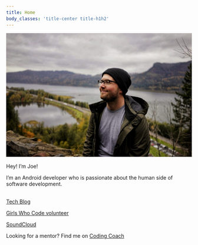 ```yaml
---
title: Home
body_classes: 'title-center title-h1h2'
---
```


![me](me.jpg) <br>

Hey! I’m Joe!

I’m an Android developer who is passionate about the human side of software development. <br><br>

[Tech Blog](https://joer.hashnode.dev/)

[Girls Who Code volunteer](https://girlswhocode.umn.edu/thank-you-sponsors-and-partners-girls-who-code-umn)

[SoundCloud](https://soundcloud.com/joeroskopf)

Looking for a mentor? Find me on [Coding Coach](https://mentors.codingcoach.io/?name=Joseph%20Roskopf)

